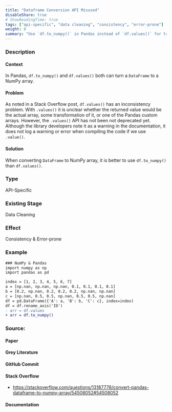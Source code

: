 ```yaml
---
title: "Dataframe Conversion API Misused"
disableShare: true
# ShowReadingTime: true
tags: ["api-specific", "data cleaning", "consistency", "error-prone"]
weight: 8
summary: "Use `df.to_numpy()` in Pandas instead of `df.values()` for transform a `DataFrame` to a NumPy array."
---
```


### Description

#### Context
In Pandas, `df.to_numpy()` and `df.values()` both can turn a `DataFrame` to a NumPy array.

#### Problem
As noted in a Stack Overflow post, `df.values()` has an inconsistency problem. With `.values()` it is unclear whether the returned value would be the actual array, some transformation of it, or one of the Pandas custom arrays. However, the `.values()` API has not been not deprecated yet. Although the library developers note it as a warning in the documentation, it does not log a warning or error when compiling the code if we use `.value()`.

#### Solution
When converting `DataFrame` to NumPy array, it is better to use `df.to_numpy()` than `df.values()`.


### Type

API-Specific

### Existing Stage

Data Cleaning

### Effect

Consistency & Error-prone

### Example

```diff
### NumPy & Pandas
import numpy as np
import pandas as pd

index = [1, 2, 3, 4, 5, 6, 7]
a = [np.nan, np.nan, np.nan, 0.1, 0.1, 0.1, 0.1]
b = [0.2, np.nan, 0.2, 0.2, 0.2, np.nan, np.nan]
c = [np.nan, 0.5, 0.5, np.nan, 0.5, 0.5, np.nan]
df = pd.DataFrame({'A': a, 'B': b, 'C': c}, index=index)
df = df.rename_axis('ID')
- arr = df.values
+ arr = df.to_numpy()
```

### Source:

#### Paper 
#### Grey Literature

#### GitHub Commit

#### Stack Overflow
- https://stackoverflow.com/questions/13187778/convert-pandas-dataframe-to-numpy-array/54508052#54508052

#### Documentation

